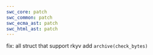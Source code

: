 ```yaml
---
swc_core: patch
swc_common: patch
swc_ecma_ast: patch
swc_html_ast: patch
---
```


fix: all struct that support rkyv add `archive(check_bytes)`
